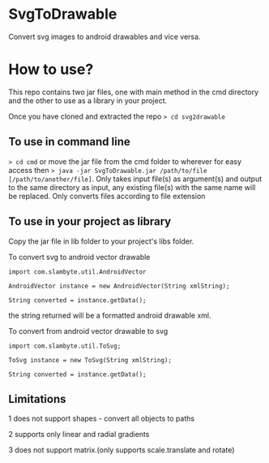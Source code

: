 # SvgToDrawable
Convert svg images to android drawables and vice versa.
# How to use?
This repo contains two jar files, one with main method in the cmd directory and the other to use as a library in your project.

Once you have cloned and extracted the repo
``> cd svg2drawable``
## To use in command line
``> cd cmd`` or move the jar file from the cmd folder to wherever for easy access then ``> java -jar SvgToDrawable.jar /path/to/file [/path/to/another/file]``. Only takes input file(s) as argument(s) and output to the same directory as input, any existing file(s) with the same name will be replaced. Only converts files according to file extension

## To use in your project as library
Copy the jar file in lib folder to your project's libs folder.

To convert svg to android vector drawable

``import com.slambyte.util.AndroidVector``

``AndroidVector instance = new AndroidVector(String xmlString);`` 

``String converted = instance.getData();`` 

the string returned will be a formatted android drawable xml.

To convert from android vector drawable to svg

``import com.slambyte.util.ToSvg;`` 

``ToSvg instance = new ToSvg(String xmlString);``

``String converted = instance.getData();`` 
## Limitations
1 does not support shapes - convert all objects to paths

2 supports only linear and radial gradients

3 does not support matrix.(only supports scale.translate and rotate)
